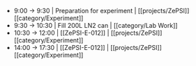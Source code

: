 - 9:00 -> 9:30 | Preparation for experiment | [[projects/ZePSI]] [[category/Experiment]]
- 9:30 -> 10:30 | Fill 200L LN2 can | [[category/Lab Work]]
- 10:30 -> 12:00 | [[ZePSI-E-012]] | [[projects/ZePSI]] [[category/Experiment]]
- 14:00 -> 17:30 | [[ZePSI-E-012]] | [[projects/ZePSI]] [[category/Experiment]]